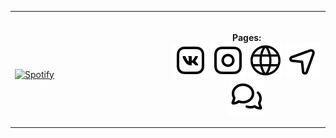 <table width="100%"> 
  <tr>
  <td width="50%">
      
&nbsp; <br> [![Spotify](https://rf0x3d.su/spotify)](https://open.spotify.com/user/welxx3k52jb086pnosvs82fx4)

  </td>
  <td width="50%">

<br />
<p align="center"><b>Pages:</b><br />
      <a href="https://vk.com/rfoxxxy" alt="VK"><img src="https://raw.githubusercontent.com/VKCOM/icons/master/src/svg/28/logo_vk_outline_28.svg"></img></a>
      <a href="https://instagram.com/rf0x3dd" alt="Instagram"><img src="https://raw.githubusercontent.com/VKCOM/icons/master/src/svg/28/story_outline_28.svg"></img></a>
      <a href="https://rf0x3d.su" alt="Website"><img src="https://raw.githubusercontent.com/VKCOM/icons/master/src/svg/28/globe_outline_28.svg"></img></a>
      <a href="https://t.me/rf0x1d" alt="Telegram"><img src="https://raw.githubusercontent.com/VKCOM/icons/master/src/svg/28/location_outline_28.svg"></img></a>
      <a href="https://t.me/postironiya666" alt="Telegram Chat"><img src="https://raw.githubusercontent.com/VKCOM/icons/master/src/svg/28/chats_outline_28.svg"></img></a>
    </p>
</p>
</td>
</table>

[//]: <> (The `&nbsp;` is to have Aphelion take up more space)
